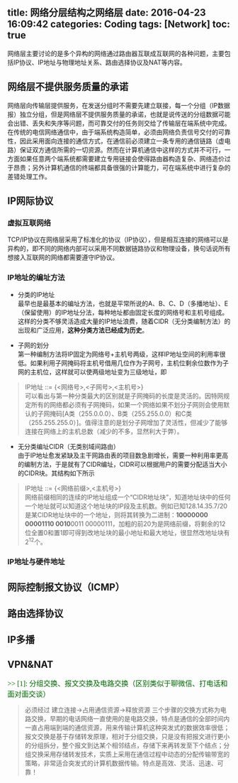title: 网络分层结构之网络层
date: 2016-04-23 16:09:42
categories: Coding
tags: [Network]
toc: true
---
网络层主要讨论的是多个异构的网络通过路由器互联成互联网的各种问题，主要包括IP协议、IP地址与物理地址关系、路由选择协议及NAT等内容。
<!--more-->



## 网络层不提供服务质量的承诺

网络层向传输层提供服务，在发送分组时不需要先建立联接，每一个分组（IP数据报）独立分组，但是网络层不提供服务质量的承诺，也就是说传送的分组数据可能会出错、丢失和失序等问题，而可靠交付的任务则交给了传输层在端系统中完成。在传统的电信网络通信中，由于端系统构造简单，必须由网络负责信号交付的可靠性，因此采用面向连接的通信方式，在通信前必须建立一条专用的通信链路（虚电路）保证双方通信所需的一切资源。然而在计算机通信中这样的方式并不可行，一方面如果任意两个端系统都需要建立专用链接会使得路由器构造复杂、网络造价过于昂贵；另外计算机通信的终端都具备很强的计算能力，可在端系统中进行复杂的差错处理工作。

## IP网际协议

### 虚拟互联网络    
TCP/IP协议在网络层采用了标准化的协议（IP协议），但是相互连接的网络可以是异构的，即不同的网络内部可以采用不同数据链路协议和物理设备，换句话说所有想接入互联网的网络都需要遵守IP协议。

### IP地址的编址方法  

- 分类的IP地址    
最早也是最基本的编址方法，也就是平常所说的A、B、C、D（多播地址）、E（保留使用）的IP地址分法，每种地址都由固定长度的网络号和主机号组成。这样的分类不够灵活造成大量的IP地址浪费，随着CIDR（无分类编制方法）的出现和广泛应用，**这种分类方法已经成为历史**。

- 子网的划分    
第一种编制方法将IP固定为网络号+主机号两级，这样IP地址空间的利用率很低。如果利用子网掩码将主机号借用几位作为子网号，主机位剩余位数作为子网的主机位，这样就可以使两级地址变为三级地址，即    
> IP地址 ::= {<网络号>,<子网号>,<主机号>}    
可以看出与第一种分类最大的区别就是子网掩码的长度是灵活的。因特网规定所有的网络都必须有子网掩码，如果一个网络如果不划分子网则会使用默认的子网掩码[A类（255.0.0.0）、B类（255.255.0.0）和C类（255.255.255.0）]。值得注意的是划分子网增加了灵活性，但减少了能够连接在网络上的主机总数（减少的不多，显然利大于弊）。

- 无分类编址CIDR（无类别域间路由）    
由于IP地址愈发紧缺及主干网路由表的项目数急剧增长，需要一种利用率更高的编制方法，于是就有了CIDR编址，CIDR可以根据用户的需要分配适当大小的CIDR块。其结构如下所示
> IP地址 ::= {<网络前缀>,<主机号>}      
网络前缀相同的连续的IP地址组成一个“CIDR地址块”，知道地址块中的任何一个地址就可以知道这个地址块的IP段及主机数。例如已知128.14.35.7/20是某CIDR地址块中的一个地址，则将其转换为二进制：**10000000 00001110 0010**0011 00000111，加粗的前20为是网络前缀，将剩余的12位全置0和置1即可得到改地址块的最小地址和最大地址，很显然改地址块有2<sup>12</sup>个。

### IP地址与硬件地址

## 网际控制报文协议（ICMP）

## 路由选择协议

## IP多播

## VPN&NAT





<font color=DarkGreen size=3 face="黑体"> \>\> [1]: 分组交换、报文交换及电路交换（区别类似于聊微信、打电话和面对面交谈）</font>

> 必须经过 建立连接→占用通信资源→释放资源 三个步骤的交换方式称为电路交换，早期的电话网络一直使用的是电路交换，特点是通信的全部时间内一直占用端到端的通信资源，用来传输计算机这种突发式的数据效率很低；报文交换是基于存储转发原理，相对于分组交换，只是没有把报文进行更小的分组拆分，整个报文到达某个相邻结点，存储下来再转发至下个结点；分组交换采用存储转发技术，实质上采用在通信过程中动态的分配传输带宽的策略，非常适合突发式的计算机数据传输。特点是高效、灵活、迅速、可靠！    


